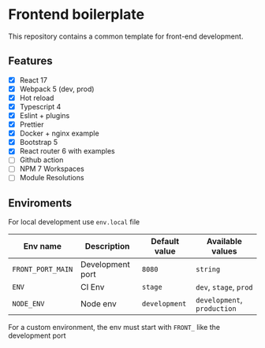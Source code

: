 # Frontend boilerplate

This repository contains a common template for front-end development.

## Features

- [x] React 17
- [x] Webpack 5 (dev, prod)
- [x] Hot reload
- [x] Typescript 4
- [x] Eslint + plugins
- [x] Prettier
- [x] Docker + nginx example
- [x] Bootstrap 5
- [x] React router 6 with examples
- [ ] Github action
- [ ] NPM 7 Workspaces
- [ ] Module Resolutions

## Enviroments

For local development use `env.local` file

| Env name          | Description      | Default value | Available values            |
| ----------------- | ---------------- | ------------- | --------------------------- |
| `FRONT_PORT_MAIN` | Development port | `8080`        | `string`                    |
| `ENV`             | CI Env           | `stage`       | `dev`, `stage`, `prod`      |
| `NODE_ENV`        | Node env         | `development` | `development`, `production` |

For a custom environment, the env must start with `FRONT_` like the development port
